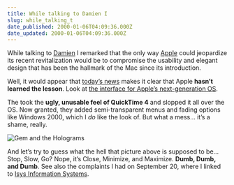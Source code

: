 ```yaml
---
title: While talking to Damien I
slug: while_talking_t
date_published: 2000-01-06T04:09:36.000Z
date_updated: 2000-01-06T04:09:36.000Z
---
```


While talking to [Damien](http://www.mrbarrett.com) I remarked that the only way [Apple](http://www.apple.com) could jeopardize its recent revitalization would be to compromise the usability and elegant design that has been the hallmark of the Mac since its introduction.

Well, it would appear that [today’s news](http://macosrumors.com/?powerexpress=mwsf2K) makes it clear that Apple **hasn’t learned the lesson**. Look at [the interface for Apple’s next-generation OS](http://www.apple.com/macosx/desktop.html).

The took the **ugly, unusable feel of QuickTime 4** and slopped it all over the OS. Now granted, they added semi-transparent menus and fading options like Windows 2000, which I *do* like the look of. But what a mess… it’s a shame, really.

![Gem and the Holograms](/images/gems.jpg)

And let’s try to guess what the hell that picture above is supposed to be… Stop, Slow, Go? Nope, it’s Close, Minimize, and Maximize. **Dumb, Dumb, and Dumb**. See also the complaints I had on September 20, where I linked to [Isys Information Systems](http://www.iarchitect.com/qtime.htm).
